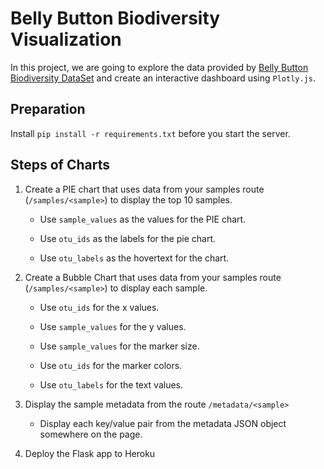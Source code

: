 # Belly Button Biodiversity Visualization
In this project, we are going to explore the data provided by [Belly Button Biodiversity DataSet](http://robdunnlab.com/projects/belly-button-biodiversity/) and create an interactive dashboard using `Plotly.js`.

## Preparation
Install `pip install -r requirements.txt` before you start the server.

## Steps of Charts
1. Create a PIE chart that uses data from your samples route (`/samples/<sample>`) to display the top 10 samples.

   * Use `sample_values` as the values for the PIE chart.

   * Use `otu_ids` as the labels for the pie chart.

   * Use `otu_labels` as the hovertext for the chart.

2. Create a Bubble Chart that uses data from your samples route (`/samples/<sample>`) to display each sample.

   * Use `otu_ids` for the x values.

   * Use `sample_values` for the y values.

   * Use `sample_values` for the marker size.

   * Use `otu_ids` for the marker colors.

   * Use `otu_labels` for the text values.

3. Display the sample metadata from the route `/metadata/<sample>`

   * Display each key/value pair from the metadata JSON object somewhere on the page.

4. Deploy the Flask app to Heroku
